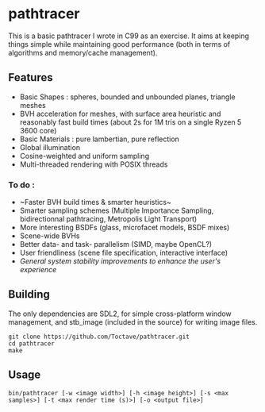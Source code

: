 # pathtracer

This is a basic pathtracer I wrote in C99 as an exercise. It aims at keeping things simple while maintaining good performance (both in terms of algorithms and memory/cache management). 

## Features
- Basic Shapes : spheres, bounded and unbounded planes, triangle meshes
- BVH acceleration for meshes, with surface area heuristic and reasonably fast build times (about 2s for 1M tris on a single Ryzen 5 3600 core)
- Basic Materials : pure lambertian, pure reflection
- Global illumination
- Cosine-weighted and uniform sampling
- Multi-threaded rendering with POSIX threads

### To do :
- ~Faster BVH build times & smarter heuristics~
- Smarter sampling schemes (Multiple Importance Sampling, bidirectionnal pathtracing, Metropolis Light Transport)
- More interesting BSDFs (glass, microfacet models, BSDF mixes)
- Scene-wide BVHs
- Better data- and task- parallelism (SIMD, maybe OpenCL?)
- User friendliness (scene file specification, interactive interface)
- *General system stability improvements to enhance the user's experience* 

## Building

The only dependencies are SDL2, for simple cross-platform window management, and stb_image (included in the source) for writing image files.

    git clone https://github.com/Toctave/pathtracer.git
    cd pathtracer
    make
    
## Usage

    bin/pathtracer [-w <image width>] [-h <image height>] [-s <max samples>] [-t <max render time (s)>] [-o <output file>]
